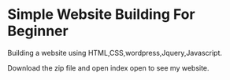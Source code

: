 
# Simple Website Building For Beginner


Building a website using HTML,CSS,wordpress,Jquery,Javascript.


Download the zip file and open index open to see my website.
